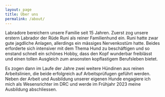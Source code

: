 ```yaml
---
layout: page
title: Über uns
permalink: /about/
---
```


Labradore bereichern unsere Familie seit 15 Jahren. Zuerst zog unsere erstern Labrador der Rüde Runi als reiner Familienhund ein. Runi hatte zwar gute jagdliche Anlagen, allerdings ein mässiges Nervenkostüm hatte. Beides erforderte sich intensiver mit dem Thema Hund zu beschäftigen und so enstand schnell ein schönes Hobby, dass den Kopf wunderbar freiblässt und einen tollen Ausgleich zum ansonsten kopflastigem Berufsleben bietet.

Es zogen dann im Laufe der Jahre zwei weitere Hündinen aus reinen Arbeitslinien, die beide erfolgreich auf Arbeitsprüfugen geführt werden. Neben der Arbeit und Ausbildung unserer eigenen Hunde engagiere ich mich als Wesensrichter im DRC und werde im Frühjahr 2023 meine Ausbildung abschliessen.
